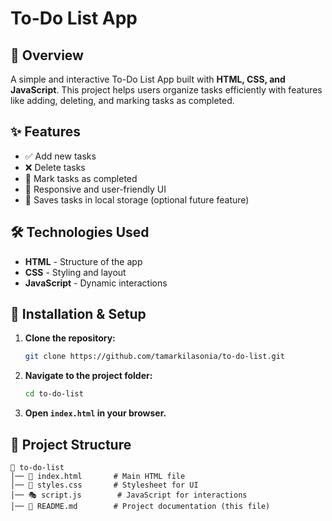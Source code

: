 # To-Do List App

## 📌 Overview
A simple and interactive To-Do List App built with **HTML, CSS, and JavaScript**. This project helps users organize tasks efficiently with features like adding, deleting, and marking tasks as completed.

## ✨ Features
- ✅ Add new tasks
- ❌ Delete tasks
- 📌 Mark tasks as completed
- 🎨 Responsive and user-friendly UI
- 🔄 Saves tasks in local storage (optional future feature)

## 🛠 Technologies Used
- **HTML** - Structure of the app
- **CSS** - Styling and layout
- **JavaScript** - Dynamic interactions

## 🚀 Installation & Setup
1. **Clone the repository:**
   ```sh
   git clone https://github.com/tamarkilasonia/to-do-list.git
   ```
2. **Navigate to the project folder:**
   ```sh
   cd to-do-list
   ```
3. **Open `index.html` in your browser.**

## 📂 Project Structure
```
📁 to-do-list
│── 📄 index.html       # Main HTML file
│── 🎨 styles.css       # Stylesheet for UI
│── 🎭 script.js        # JavaScript for interactions
│── 📜 README.md        # Project documentation (this file)
```


